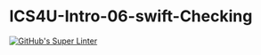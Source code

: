 # ICS4U-Intro-06-swift-Checking

[![GitHub's Super Linter](https://github.com/haokai-li/ICS4U-Intro-06-swift-Checking/workflows/GitHub's%20Super%20Linter/badge.svg)](https://github.com/haokai-li/ICS4U-Intro-06-swift-Checking/actions)
